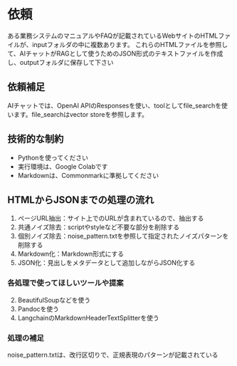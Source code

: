 # 依頼
ある業務システムのマニュアルやFAQが記載されているWebサイトのHTMLファイルが、inputフォルダの中に複数あります。
これらのHTMLファイルを参照して、AIチャットがRAGとして使うためのJSON形式のテキストファイルを作成し、outputフォルダに保存して下さい

## 依頼補足
AIチャットでは、OpenAI APIのResponsesを使い、toolとしてfile_searchを使います。file_searchはvector storeを参照します。

## 技術的な制約
- Pythonを使ってください
- 実行環境は、Google Colabです
- Markdownは、Commonmarkに準拠してください

## HTMLからJSONまでの処理の流れ
1. ページURL抽出：サイト上でのURLが含まれているので、抽出する
2. 共通ノイズ除去：scriptやstyleなど不要な部分を削除する
3. 個別ノイズ除去：noise_pattern.txtを参照して指定されたノイズパターンを削除する
4. Markdown化：Markdown形式にする
5. JSON化：見出しをメタデータとして追加しながらJSON化する

### 各処理で使ってほしいツールや提案
2. BeautifulSoupなどを使う
4. Pandocを使う
5. LangchainのMarkdownHeaderTextSplitterを使う

### 処理の補足
noise_pattern.txtは、改行区切りで、正規表現のパターンが記載されている
